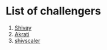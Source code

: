 # List of challengers
1. [Shivay](https://github.com/shivaylamba)
2. [Akrati](htts://github.com/blindaks)
3. [shivscaler](http://github.com/shivscaler)

